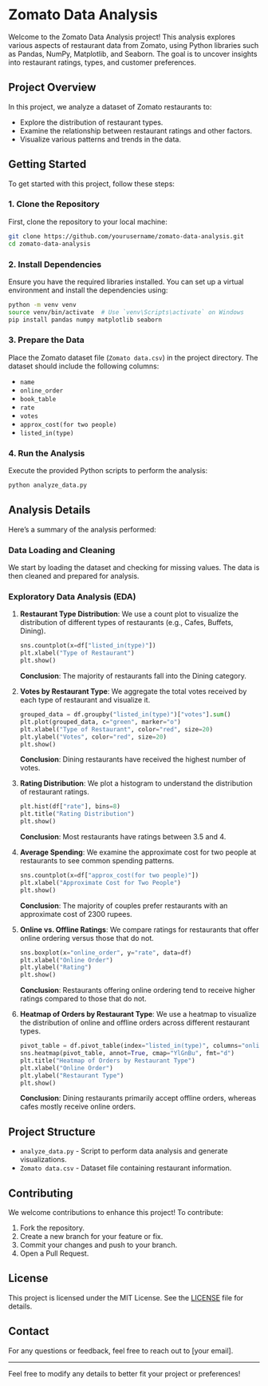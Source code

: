 
# Zomato Data Analysis

Welcome to the Zomato Data Analysis project! This analysis explores various aspects of restaurant data from Zomato, using Python libraries such as Pandas, NumPy, Matplotlib, and Seaborn. The goal is to uncover insights into restaurant ratings, types, and customer preferences.

## Project Overview

In this project, we analyze a dataset of Zomato restaurants to:

- Explore the distribution of restaurant types.
- Examine the relationship between restaurant ratings and other factors.
- Visualize various patterns and trends in the data.

## Getting Started

To get started with this project, follow these steps:

### 1. Clone the Repository

First, clone the repository to your local machine:

```bash
git clone https://github.com/yourusername/zomato-data-analysis.git
cd zomato-data-analysis
```

### 2. Install Dependencies

Ensure you have the required libraries installed. You can set up a virtual environment and install the dependencies using:

```bash
python -m venv venv
source venv/bin/activate  # Use `venv\Scripts\activate` on Windows
pip install pandas numpy matplotlib seaborn
```

### 3. Prepare the Data

Place the Zomato dataset file (`Zomato data.csv`) in the project directory. The dataset should include the following columns:

- `name`
- `online_order`
- `book_table`
- `rate`
- `votes`
- `approx_cost(for two people)`
- `listed_in(type)`

### 4. Run the Analysis

Execute the provided Python scripts to perform the analysis:

```bash
python analyze_data.py
```

## Analysis Details

Here’s a summary of the analysis performed:

### Data Loading and Cleaning

We start by loading the dataset and checking for missing values. The data is then cleaned and prepared for analysis.

### Exploratory Data Analysis (EDA)

1. **Restaurant Type Distribution**: We use a count plot to visualize the distribution of different types of restaurants (e.g., Cafes, Buffets, Dining).

   ```python
   sns.countplot(x=df["listed_in(type)"])
   plt.xlabel("Type of Restaurant")
   plt.show()
   ```

   **Conclusion**: The majority of restaurants fall into the Dining category.

2. **Votes by Restaurant Type**: We aggregate the total votes received by each type of restaurant and visualize it.

   ```python
   grouped_data = df.groupby("listed_in(type)")["votes"].sum()
   plt.plot(grouped_data, c="green", marker="o")
   plt.xlabel("Type of Restaurant", color="red", size=20)
   plt.ylabel("Votes", color="red", size=20)
   plt.show()
   ```

   **Conclusion**: Dining restaurants have received the highest number of votes.

3. **Rating Distribution**: We plot a histogram to understand the distribution of restaurant ratings.

   ```python
   plt.hist(df["rate"], bins=8)
   plt.title("Rating Distribution")
   plt.show()
   ```

   **Conclusion**: Most restaurants have ratings between 3.5 and 4.

4. **Average Spending**: We examine the approximate cost for two people at restaurants to see common spending patterns.

   ```python
   sns.countplot(x=df["approx_cost(for two people)"])
   plt.xlabel("Approximate Cost for Two People")
   plt.show()
   ```

   **Conclusion**: The majority of couples prefer restaurants with an approximate cost of 2300 rupees.

5. **Online vs. Offline Ratings**: We compare ratings for restaurants that offer online ordering versus those that do not.

   ```python
   sns.boxplot(x="online_order", y="rate", data=df)
   plt.xlabel("Online Order")
   plt.ylabel("Rating")
   plt.show()
   ```

   **Conclusion**: Restaurants offering online ordering tend to receive higher ratings compared to those that do not.

6. **Heatmap of Orders by Restaurant Type**: We use a heatmap to visualize the distribution of online and offline orders across different restaurant types.

   ```python
   pivot_table = df.pivot_table(index="listed_in(type)", columns="online_order", aggfunc="size", fill_value=0)
   sns.heatmap(pivot_table, annot=True, cmap="YlGnBu", fmt="d")
   plt.title("Heatmap of Orders by Restaurant Type")
   plt.xlabel("Online Order")
   plt.ylabel("Restaurant Type")
   plt.show()
   ```

   **Conclusion**: Dining restaurants primarily accept offline orders, whereas cafes mostly receive online orders.

## Project Structure

- `analyze_data.py` - Script to perform data analysis and generate visualizations.
- `Zomato data.csv` - Dataset file containing restaurant information.

## Contributing

We welcome contributions to enhance this project! To contribute:

1. Fork the repository.
2. Create a new branch for your feature or fix.
3. Commit your changes and push to your branch.
4. Open a Pull Request.

## License

This project is licensed under the MIT License. See the [LICENSE](LICENSE) file for details.

## Contact

For any questions or feedback, feel free to reach out to [your email].

---

Feel free to modify any details to better fit your project or preferences!

